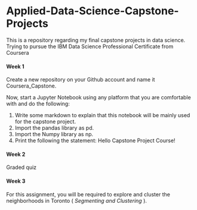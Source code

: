 # Applied-Data-Science-Capstone-Projects
This is a repository regarding my final capstone projects in data science. Trying to pursue the IBM Data Science Professional Certificate from Coursera

#### Week 1
Create a new repository on your Github account and name it Coursera_Capstone. 

Now, start a Jupyter Notebook using any platform that you are comfortable with and do the following:

<ol>
  <li>Write some markdown to explain that this notebook will be mainly used for the capstone project.</li>
  <li>Import the pandas library as pd.</li>
  <li>Import the Numpy library as np.</li>
  <li>Print the following the statement: Hello Capstone Project Course!</li>
</ol>

#### Week 2
Graded quiz

#### Week 3

For this assignment, you will be required to explore and cluster the neighborhoods in Toronto (<i> Segmenting and Clustering </i>).



